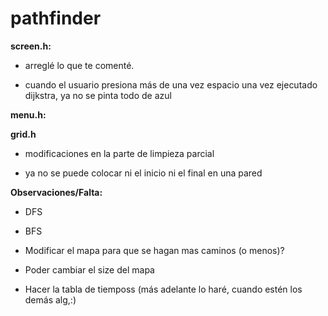# pathfinder

**screen.h:**

- arreglé lo que te comenté.
  
- cuando el usuario presiona más de una vez espacio una vez ejecutado dijkstra, ya no se pinta todo de azul

**menu.h:**

**grid.h**

- modificaciones en la parte de limpieza parcial

- ya no se puede colocar ni el inicio ni el final en una pared


**Observaciones/Falta:**

- DFS

- BFS

- Modificar el mapa para que se hagan mas caminos (o menos)?

- Poder cambiar el size del  mapa

- Hacer la tabla de tiemposs (más adelante lo haré, cuando estén los demás alg,:)
